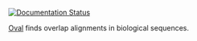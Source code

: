[![Documentation Status](https://readthedocs.org/projects/oval/badge/?version=latest)](http://oval.readthedocs.org/en/latest/?badge=latest)

[Oval](https://oval.readthedocs.org) finds overlap alignments in biological
sequences.
